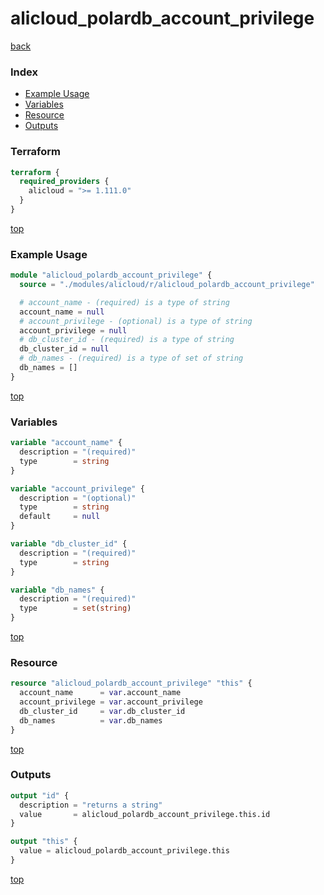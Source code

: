 # alicloud_polardb_account_privilege

[back](../alicloud.md)

### Index

- [Example Usage](#example-usage)
- [Variables](#variables)
- [Resource](#resource)
- [Outputs](#outputs)

### Terraform

```terraform
terraform {
  required_providers {
    alicloud = ">= 1.111.0"
  }
}
```

[top](#index)

### Example Usage

```terraform
module "alicloud_polardb_account_privilege" {
  source = "./modules/alicloud/r/alicloud_polardb_account_privilege"

  # account_name - (required) is a type of string
  account_name = null
  # account_privilege - (optional) is a type of string
  account_privilege = null
  # db_cluster_id - (required) is a type of string
  db_cluster_id = null
  # db_names - (required) is a type of set of string
  db_names = []
}
```

[top](#index)

### Variables

```terraform
variable "account_name" {
  description = "(required)"
  type        = string
}

variable "account_privilege" {
  description = "(optional)"
  type        = string
  default     = null
}

variable "db_cluster_id" {
  description = "(required)"
  type        = string
}

variable "db_names" {
  description = "(required)"
  type        = set(string)
}
```

[top](#index)

### Resource

```terraform
resource "alicloud_polardb_account_privilege" "this" {
  account_name      = var.account_name
  account_privilege = var.account_privilege
  db_cluster_id     = var.db_cluster_id
  db_names          = var.db_names
}
```

[top](#index)

### Outputs

```terraform
output "id" {
  description = "returns a string"
  value       = alicloud_polardb_account_privilege.this.id
}

output "this" {
  value = alicloud_polardb_account_privilege.this
}
```

[top](#index)